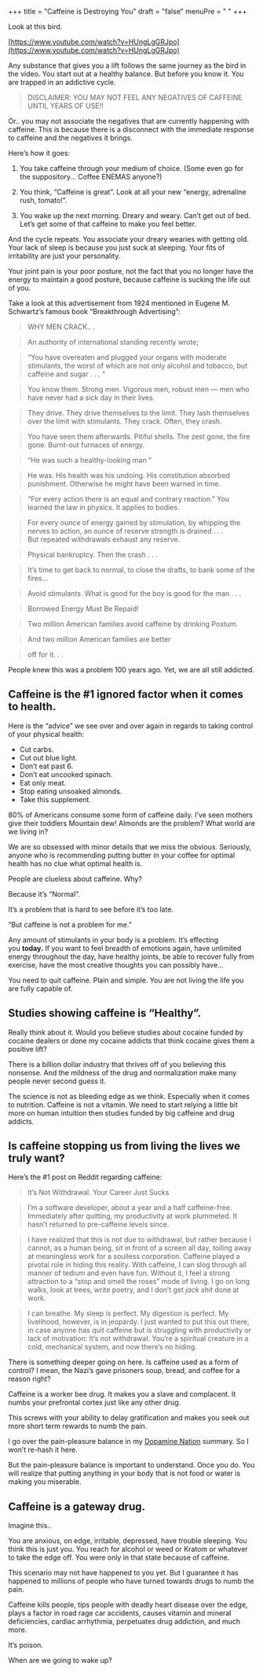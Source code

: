 +++
title = "Caffeine is Destroying You"
draft = "false"
menuPre = "<i class='fa-fw fas fa-caret-right'></i> "
+++

Look at this bird.

[https://www.youtube.com/watch?v=HUngLgGRJpo](https://www.youtube.com/watch?v=HUngLgGRJpo)

Any substance that gives you a lift follows the same journey as the bird in the video. You start out at a healthy balance. But before you know it. You are trapped in an addictive cycle.

> DISCLAIMER: YOU MAY NOT FEEL ANY NEGATIVES OF CAFFEINE UNTIL YEARS OF USE!!

Or.. you may not associate the negatives that are currently happening with caffeine. This is because there is a disconnect with the immediate response to caffeine and the negatives it brings.

Here’s how it goes:

1. You take caffeine through your medium of choice. (Some even go for the suppository… Coffee ENEMAS anyone?)

2. You think, “Caffeine is great”. Look at all your new “energy, adrenaline rush, tomato!”.

3. You wake up the next morning. Dreary and weary. Can’t get out of bed. Let’s get some of that caffeine to make you feel better.


And the cycle repeats. You associate your dreary wearies with getting old. Your lack of sleep is because you just suck at sleeping. Your fits of irritability are just your personality.

Your joint pain is your poor posture, not the fact that you no longer have the energy to maintain a good posture, because caffeine is sucking the life out of you.

Take a look at this advertisement from 1924 mentioned in Eugene M. Schwartz’s famous book “Breakthrough Advertising”:

> WHY MEN CRACK.. .

> An authority of international standing recently wrote;

> “You have overeaten and plugged your organs with moderate stimulants, the worst of which are not only alcohol and tobacco, but caffeine and sugar . . . “

> You know them. Strong men. Vigorous men, robust men — men who have never had a sick day in their lives.

> They drive. They drive themselves to the limit. They lash themselves over the limit with stimulants. They crack. Often, they crash.

> You have seen them afterwards. Pitiful shells. The zest gone, the fire gone. Burnt-out furnaces of energy.

> “He was such a healthy-looking man “

> He was. His health was his undoing. His constitution absorbed punishment. Otherwise he might have been warned in time.

> “For every action there is an equal and contrary reaction.” You learned the law in physics. It applies to bodies.

> For every ounce of energy gained by stimulation, by whipping the nerves to action, an ounce of reserve strength is drained . . .  
> But repeated withdrawals exhaust any reserve.

> Physical bankruptcy. Then the crash . . .

> It’s time to get back to normal, to close the drafts, to bank some of the fires…

> Avoid stimulants. What is good for the boy is good for the man . . .

> Borrowed Energy Must Be Repaid!

> Two million American families avoid caffeine by drinking Postum.

> And two million American families are better

> off for it. . .

People knew this was a problem 100 years ago. Yet, we are all still addicted.

## Caffeine is the #1 ignored factor when it comes to health.

Here is the “advice” we see over and over again in regards to taking control of your physical health:

- Cut carbs. 
- Cut out blue light.
- Don’t eat past 6.
- Don’t eat uncooked spinach.
- Eat only meat.
- Stop eating unsoaked almonds.
- Take this supplement.

80% of Americans consume some form of caffeine daily. I’ve seen mothers give their toddlers Mountain dew! Almonds are the problem? What world are we living in?

We are so obsessed with minor details that we miss the obvious. Seriously, anyone who is recommending putting butter in your coffee for optimal health has no clue what optimal health is.

People are clueless about caffeine. Why?

Because it’s “Normal”.

It’s a problem that is hard to see before it’s too late.

“But caffeine is not a problem for me.”

Any amount of stimulants in your body is a problem. It’s effecting you **today.** If you want to feel breadth of emotions again, have unlimited energy throughout the day, have healthy joints, be able to recover fully from exercise, have the most creative thoughts you can possibly have…

You need to quit caffeine. Plain and simple. You are not living the life you are fully capable of.

## Studies showing caffeine is “Healthy”.

Really think about it. Would you believe studies about cocaine funded by cocaine dealers or done my cocaine addicts that think cocaine gives them a positive lift?

There is a billion dollar industry that thrives off of you believing this nonsense. And the mildness of the drug and normalization make many people never second guess it.

The science is not as bleeding edge as we think. Especially when it comes to nutrition. Caffeine is not a vitamin. We need to start relying a little bit more on human intuition then studies funded by big caffeine and drug addicts.

## Is caffeine stopping us from living the lives we truly want?

Here’s the #1 post on Reddit regarding caffeine:

> It’s Not Withdrawal. Your Career Just Sucks

> I’m a software developer, about a year and a half caffeine-free. Immediately after quitting, my productivity at work plummeted. It hasn’t returned to pre-caffeine levels since.

> I have realized that this is not due to withdrawal, but rather because I cannot, as a human being, sit in front of a screen all day, toiling away at meaningless work for a soulless corporation. Caffeine played a pivotal role in hiding this reality. With caffeine, I can slog through all manner of tedium and even have fun. Without it, I feel a strong attraction to a “stop and smell the roses” mode of living. I go on long walks, look at trees, write poetry, and I don’t get _jack shit_ done at work.

> I can breathe. My sleep is perfect. My digestion is perfect. My livelihood, however, is in jeopardy. I just wanted to put this out there, in case anyone has quit caffeine but is struggling with productivity or lack of motivation: It’s not withdrawal. You’re a spiritual creature in a cold, mechanical system, and now there’s no hiding.

There is something deeper going on here. Is caffeine used as a form of control? I mean, the Nazi’s gave prisoners soup, bread, and coffee for a reason right?

Caffeine is a worker bee drug. It makes you a slave and complacent. It numbs your prefrontal cortex just like any other drug.

This screws with your ability to delay gratification and makes you seek out more short term rewards to numb the pain.

I go over the pain-pleasure balance in my [Dopamine Nation](Dopamine%20Nation.md) summary. So I won’t re-hash it here.

But the pain-pleasure balance is important to understand. Once you do. You will realize that putting anything in your body that is not food or water is making you miserable.

## Caffeine is a gateway drug.

Imagine this..

You are anxious, on edge, irritable, depressed, have trouble sleeping. You think this is just you. You reach for alcohol or weed or Kratom or whatever to take the edge off. You were only in that state because of caffeine.

This scenario may not have happened to you yet. But I guarantee it has happened to millions of people who have turned towards drugs to numb the pain.

Caffeine kills people, tips people with deadly heart disease over the edge, plays a factor in road rage car accidents, causes vitamin and mineral deficiencies, cardiac arrhythmia, perpetuates drug addiction, and much more.

It’s poison.

When are we going to wake up?